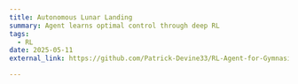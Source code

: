 ```yaml
---
title: Autonomous Lunar Landing
summary: Agent learns optimal control through deep RL
tags:
  - RL
date: 2025-05-11
external_link: https://github.com/Patrick-Devine33/RL-Agent-for-Gymnasium

---
```

